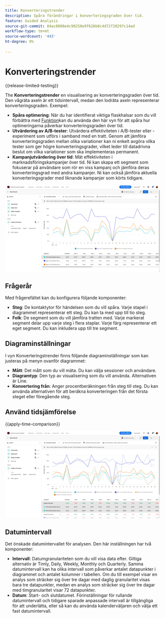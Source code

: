 ```yaml
---
title: Konverteringstrender
description: Spåra förändringar i konverteringsgraden över tid.
feature: Guided Analysis
source-git-commit: 84ac8008e4c90250e9f626b8c4d72f20297c14ad
workflow-type: tm+mt
source-wordcount: '443'
ht-degree: 0%

---
```


# Konverteringstrender

{{release-limited-testing}}

The **Konverteringstrender** en visualisering av konverteringsgraden över tid. Den vågräta axeln är ett tidsintervall, medan den lodräta axeln representerar konverteringsgraden. Exempel:

* **Spåra optimering**: När du har identifierat viktiga flaskhalsar som du vill förbättra med [Funktion](friction.md)kan du använda den här vyn för att spåra hur optimeringarna påverkar konverteringsgraden över tid.
* **Utvärdering av A/B-tester**: Utvärdera effektiviteten i A/B-tester eller -experiment som utförs i samband med en tratt. Genom att jämföra konverteringsgraden mellan olika variationer kan ni enkelt avgöra vilka tester som ger högre konverteringsgrader, vilket leder till datadrivna beslut om vilka variationer som ska implementeras permanent.
* **Kampanjutvärdering över tid**: Mät effektiviteten i marknadsföringskampanjer över tid. Ni kan skapa ett segment som fokuserar på användare som rör en viss kampanj och jämföra deras konverteringsgrad med andra kampanjer. Ni kan också jämföra aktuella konverteringsgrader med liknande kampanjer som körts tidigare.

![Konverteringstrender](../assets/conversion-trends.png)

## Frågerår

Med frågerefältet kan du konfigurera följande komponenter:

* **Steg**: De kontaktytor för händelsen som du vill spåra. Varje stapel i diagrammet representerar ett steg. Du kan ta med upp till tio steg.
* **Folk**: De segment som du vill jämföra tratten med. Varje markerat segment delar upp varje steg i flera staplar. Varje färg representerar ett eget segment. Du kan inkludera upp till tre segment.

## Diagraminställningar

I vyn Konverteringstrender finns följande diagraminställningar som kan justeras på menyn ovanför diagrammet:

* **Mått**: Det mått som du vill mäta. Du kan välja sessioner och användare.
* **Diagramtyp**: Den typ av visualisering som du vill använda. Alternativen är Line.
* **Konvertering från**: Anger procentberäkningen från steg till steg. Du kan använda alternativen för att beräkna konverteringen från det första steget eller föregående steg.

## Använd tidsjämförelse

{{apply-time-comparison}}

![Tidskonverteringstrender - jämför](../assets/conversion-trends-compare.png)

## Datumintervall

Det önskade datumintervallet för analysen. Den här inställningen har två komponenter:

* **Intervall**: Datumgranulariteten som du vill visa data efter. Giltiga alternativ är Timly, Daily, Weekly, Monthly och Quarterly. Samma datumintervall kan ha olika intervall som påverkar antalet datapunkter i diagrammet och antalet kolumner i tabellen. Om du till exempel visar en analys som sträcker sig över tre dagar med daglig granularitet visas bara tre datapunkter, medan en analys som sträcker sig över tre dagar med timgranularitet visar 72 datapunkter.
* **Datum**: Start- och slutdatumet. Förinställningar för rullande datumintervall och tidigare sparade anpassade intervall är tillgängliga för att underlätta, eller så kan du använda kalenderväljaren och välja ett fast datumintervall.

